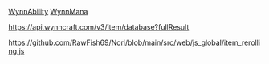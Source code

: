 
[WynnAbility](https://punscake.github.io/wynnability/)
[WynnMana](https://wynnmana.github.io/)

https://api.wynncraft.com/v3/item/database?fullResult

https://github.com/RawFish69/Nori/blob/main/src/web/js_global/item_rerolling.js